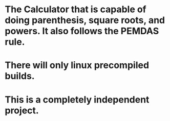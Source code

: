# The Calculator that is capable of doing parenthesis, square roots, and powers. It also follows the PEMDAS rule.
# There will only linux precompiled builds.
# This is a completely independent project.
